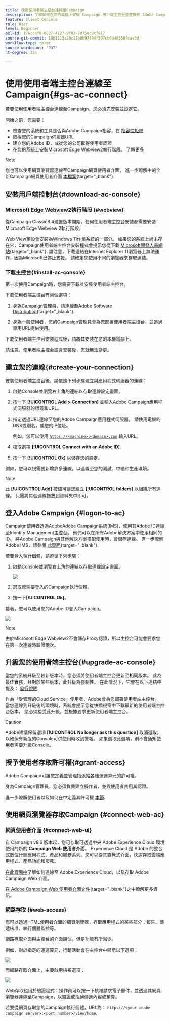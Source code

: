 ```yaml
---
title: 使用使用者端主控台連線至Campaign
description: 了解如何在您的電腦上安裝 Campaign 用戶端主控台並連接到 Adobe Campaign
feature: Client Console
role: User
level: Beginner
exl-id: 176cc4f0-8827-4127-9f03-7d75ac8cf917
source-git-commit: 10b1113a20c11e0b97804f597cb0a48568fcae3d
workflow-type: tm+mt
source-wordcount: '937'
ht-degree: 15%

---
```


# 使用使用者端主控台連線至Campaign{#gs-ac-connect}

若要使用使用者端主控台連線至Campaign，您必須先安裝並設定它。

開始之前，您需要：

* 檢查您的系統和工具是否與Adobe Campaign相容，在 [相容性矩陣](compatibility-matrix.md)
* 取得您的Campaign伺服器URL
* 建立您的Adobe ID，或從您的公司取得使用者認證
* 在您的系統上安裝Microsoft Edge Webview2執行階段。 [了解更多](#webview)


>[!NOTE]
>
>您也可以使用網頁瀏覽器連線至Campaign網頁使用者介面。 進一步瞭解中的全新Campaign網頁使用者介面 [本檔案](https://experienceleague.adobe.com/docs/campaign-web/v8/campaign-web-home.html?lang=zh-Hant){target="_blank"}.


## 安裝用戶端控制台{#download-ac-console}

### Microsoft Edge Webview2執行階段 {#webview}

從Campaign Classic8.4建置版本開始，任何使用者端主控台安裝都需要安裝Microsoft Edge Webview 2執行階段。

Web View預設會安裝為Windows 11作業系統的一部分。 如果您的系統上尚未存在它，Campaign使用者端主控台安裝程式會提示您從下載 [Microsoft開發人員網站](http://www.adobe.com/go/acc-ms-webview2-runtime-download_tw){target="_blank"}. 請注意，下載連結在Internet Explorer 11瀏覽器上無法運作，因為Microsoft已停止支援。 請確定您使用不同的瀏覽器來存取連結。

### 下載主控台{#install-ac-console}

第一次使用Campaign時，您需要下載並安裝使用者端主控台。

下載使用者端主控台有兩個選項：

1. 身為Campaign管理員，請連線至Adobe [Software Distribution](https://experience.adobe.com/#/downloads/content/software-distribution/en/campaign.html){target="_blank"}.

1. 身為一般使用者，您的Campaign管理員會為您部署使用者端主控台，並透過專用URL提供使用。

下載使用者端主控台安裝程式後，請將其安裝在您的本機電腦上。

請注意，使用者端主控台語言安裝後，您就無法變更。

## 建立您的連線{#create-your-connection}

安裝使用者端主控台後，請依照下列步驟建立與應用程式伺服器的連線：

1. 啟動Console並瀏覽右上角的連結以存取連線設定畫面。

1. 按一下 **[!UICONTROL Add > Connection]** 並輸入Adobe Campaign應用程式伺服器的標籤和URL。

1. 指定透過URL連線至您的Adobe Campaign應用程式伺服器。 請使用電腦的DNS或別名，或您的IP位址。

   例如，您可以使用 [`https://<machine>.<domain>.com`](https://myserver.adobe.com) 輸入URL。

1. 核取選項 **[!UICONTROL Connect with an Adobe ID]**.

1. 按一下 **[!UICONTROL Ok]** 以儲存您的設定。

例如，您可以視需要新增許多連線，以連線至您的測試、中繼和生產環境。

>[!NOTE]
>
>此 **[!UICONTROL Add]** 按鈕可讓您建立 **[!UICONTROL folders]** 以組織所有連線。 只需將每個連線拖放到資料夾中即可。

## 登入Adobe Campaign {#logon-to-ac}

Campaign使用者透過AdobeAdobe Campaign系統(IMS)，使用其Adobe ID連線至Identity Management主控台。 他們可以在所有Adobe解決方案中使用相同的ID。 將Adobe Campaign與其他解決方案搭配使用時，會儲存連線。 進一步瞭解Adobe IMS，請參閱 [此頁面](https://helpx.adobe.com/tw/enterprise/using/identity.html){target="_blank"}.

若要登入執行個體，請遵循下列步驟：

1. 啟動Console並瀏覽右上角的連結以存取連線設定畫面。

   ![](assets/connectToCampaign.png)

1. 選取您需要登入的Campaign執行個體。

1. 按一下&#x200B;**[!UICONTROL Ok]**。

接著，您可以使用您的Adobe ID登入Campaign。

![](assets/adobeID.png)

>[!NOTE]
>
>由於Microsoft Edge Webview2不會儲存Proxy認證，所以主控台可能會要求您在第一次連線時驗證兩次。

## 升級您的使用者端主控台{#upgrade-ac-console}

當您的系統升級至較新版本時，您必須將使用者端主控台更新至相同版本。 此為最佳實務，且對於某些版本，此升級為強制性。 在此情況下，它會在以下連結中提及： [發行說明](release-notes.md).

作為「受管理的Cloud Service」使用者，Adobe會為您部署使用者端主控台。 當您連線到升級後的環境時，系統會提示您從快顯視窗中下載最新的使用者端主控台版本。 您必須接受此升級，並根據要求更新使用者端主控台。

>[!CAUTION]
>
>Adobe建議保留選項 **[!UICONTROL No longer ask this question]** 取消選取，以確保有新版的Console可供使用時收到警報。 如果選取此選項，則不會通知使用者需要升級Console。
>



## 授予使用者存取許可權{#grant-access}

Adobe Campaign可讓您定義並管理指派給各種運運算元的許可權。

身為Campaign管理員，您必須負責建立操作者，並與使用者共用其認證。

進一步瞭解使用者以及如何在中定義其許可權 [本節](gs-permissions.md).


## 使用網頁瀏覽器存取Campaign {#connect-web-ac}

### 網頁使用者介面 {#connect-web-ui}

自 Campaign v8.6 版本起，您可存取可透過中央 Adobe Experience Cloud 環境使用的新的 **Campaign Web 使用者介面**。 Experience Cloud 是 Adobe 的整合式數位行銷應用程式、產品和服務系列。您可以從其直覺式介面，快速存取雲端應用程式、產品功能和服務。

[在此頁面中](campaign-ui.md#ac-web-ui)了解如何連線至 Adobe Experience Cloud，以及存取 Adobe Campaign Web 介面。

在 [Adobe Campaign Web 使用者介面文件](https://experienceleague.adobe.com/zh-hant/docs/campaign-web/v8/campaign-web-home){target="_blank"}之中瞭解更多資訊。

### 網路存取 {#web-access}

您可以透過HTML使用者介面的網頁瀏覽器，存取應用程式的某些部分：報告、傳遞核准、執行個體監控等。

網路存取介面與主控台的介面類似，但是功能有所減少。

例如，對於指定的運運算元，行銷活動會在主控台中顯示以下選項：

![](assets/campaign-from-console.png)

而網路存取介面上，主要啟用檢視選項：

![](assets/campaign-from-web.png)

Web存取也用於驗證程式：操作員可以按一下核准請求電子郵件，並透過其網頁瀏覽器連線至Campaign，以驗證或拒絕傳遞內容或預算。

若要從網頁存取您的Campaign執行個體，URL為：  `https://<your adobe campaign server>:<port number>/view/home`.
